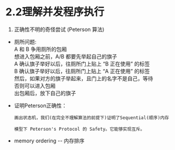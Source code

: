 # 2.2理解并发程序执行
1. 正确性不明的奇怪尝试 (Peterson 算法)  
- 厕所问题:  
    A 和 B 争用厕所的包厢  
    想进入包厢之前，A/B 都要先举起自己的旗子  
    A 确认旗子举好以后，往厕所门上贴上 “B 正在使用” 的标签  
    B 确认旗子举好以后，往厕所门上贴上 “A 正在使用” 的标签  
    然后，如果对方的旗子举起来，且门上的名字不是自己，等待  
    否则可以进入包厢  
    出包厢后，放下自己的旗子  
- 证明Peterson正确性：  

      画出状态机，我们(在完全不理解算法的前提下)证明了Sequential(顺序)内存  

      模型下 Peterson's Protocol 的 Safety。它能够实现互斥。  
- memory ordering -- 内存排序   
  
